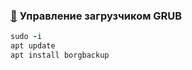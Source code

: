 ### [:diamond_shape_with_a_dot_inside:](#toc) <a name='3'>Управление загрузчиком GRUB</a>

```ruby
sudo -i
apt update
apt install borgbackup
```
